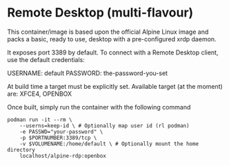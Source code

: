 # Remote Desktop (multi-flavour)
This container/image is based upon the official Alpine Linux image and packs a basic, ready to use, desktop with a pre-configured xrdp daemon.

It exposes port 3389 by default. To connect with a Remote Desktop client, use the default credentials:

USERNAME: default
PASSWORD: the-password-you-set

At build time a target must be explicitly set.
Available target (at the moment) are: XFCE4, OPENBOX

Once built, simply run the container with the following command

```
podman run -it --rm \
    --userns=keep-id \ # Optionally map user id (rl podman)
    -e PASSWD="your-password" \
    -p $PORTNUMBER:3389/tcp \
    -v $VOLUMENAME:/home/default \ # Optionally mount the home directory
    localhost/alpine-rdp:openbox
```